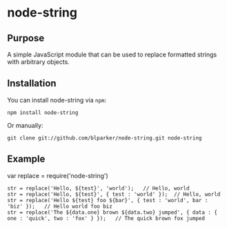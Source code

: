 # node-string

## Purpose
A simple JavaScript module that can be used to replace formatted strings with arbitrary objects.

## Installation
You can install node-string via `npm`:

    npm install node-string

Or manually:

    git clone git://github.com/blparker/node-string.git node-string

## Example

var replace = require('node-string')

    str = replace('Hello, ${test}', 'world');   // Hello, world
    str = replace('Hello, ${test}', { test : 'world' });  // Hello, world
    str = replace('Hello ${test} foo ${bar}', { test : 'world', bar : 'biz' });   // Hello world foo biz
    str = replace('The ${data.one} brown ${data.two} jumped', { data : { one : 'quick', two : 'fox' } });   // The quick brown fox jumped

